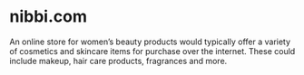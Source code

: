 # nibbi.com
An online store for women’s beauty products would typically offer a variety of cosmetics and skincare items for purchase over the internet. These could include makeup, hair care products, fragrances and more.

